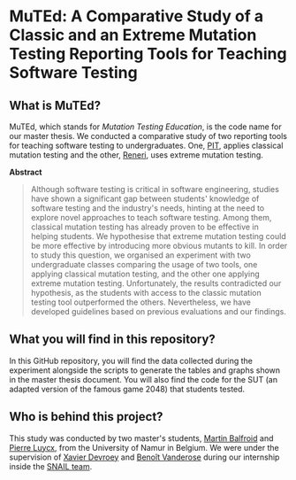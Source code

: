 # MuTEd: A Comparative Study of a Classic and an Extreme Mutation Testing Reporting Tools for Teaching Software Testing

## What is MuTEd?

MuTEd, which stands for *Mutation Testing Education*, is the code name for our master thesis. We conducted a comparative study of two reporting tools for teaching software testing to undergraduates. One, [PIT](https://github.com/hcoles/pitest), applies classical mutation testing and the other, [Reneri](https://github.com/STAMP-project/descartes-reneri), uses extreme mutation testing.

**Abstract**

> Although software testing is critical in software engineering, studies have shown a significant gap between students' knowledge of software testing and the industry's needs, hinting at the need to explore novel approaches to teach software testing. Among them, classical mutation testing has already proven to be effective in helping students. We hypothesise that extreme mutation testing could be more effective by introducing more obvious mutants to kill. In order to study this question, we organised an experiment with two undergraduate classes comparing the usage of two tools, one applying classical mutation testing, and the other one applying extreme mutation testing. Unfortunately, the results contradicted our hypothesis, as the students with access to the classic mutation testing tool outperformed the others. Nevertheless, we have developed guidelines based on previous evaluations and our findings.

## What you will find in this repository?

In this GitHub repository, you will find the data collected during the experiment alongside the scripts to generate the tables and graphs shown in the master thesis document. You will also find the code for the SUT (an adapted version of the famous game 2048) that students tested.

## Who is behind this project?

This study was conducted by two master's students, [Martin Balfroid](https://snail.info.unamur.be/author/martin-balfroid/) and [Pierre Luycx](https://snail.info.unamur.be/author/pierre-luycx/), from the University of Namur in Belgium. We were under the supervision of [Xavier Devroey](https://snail.info.unamur.be/author/xavier-devroey/) and [Benoît Vanderose](https://snail.info.unamur.be/author/benoit-vanderose/) during our internship inside the [SNAIL team](https://snail.info.unamur.be).
